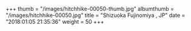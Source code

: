 +++
thumb = "/images/hitchhike-00050-thumb.jpg"
albumthumb = "/images/hitchhike-00050.jpg"
title = "Shizuoka Fujinomiya , JP"
date = "2018:01:05 21:35:36"
weight = 50
+++

